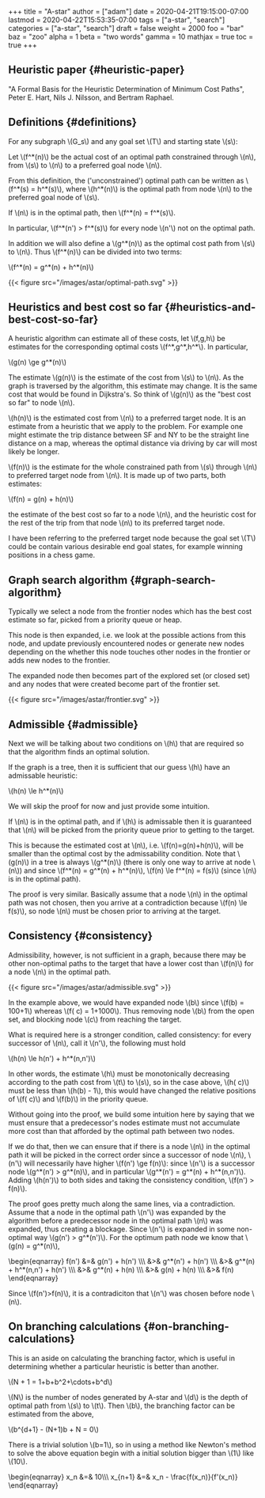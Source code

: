 +++
title = "A-star"
author = ["adam"]
date = 2020-04-21T19:15:00-07:00
lastmod = 2020-04-22T15:53:35-07:00
tags = ["a-star", "search"]
categories = ["a-star", "search"]
draft = false
weight = 2000
foo = "bar"
baz = "zoo"
alpha = 1
beta = "two words"
gamma = 10
mathjax = true
toc = true
+++

## Heuristic paper {#heuristic-paper}

"A Formal Basis for the Heuristic Determination of Minimum Cost Paths", Peter E.
Hart, Nils J. Nilsson, and Bertram Raphael.


## Definitions {#definitions}

For any subgraph \\(G\_s\\) and any goal set \\(T\\) and starting state \\(s\\):

Let \\(f^\*(n)\\) be the actual cost of an optimal path constrained through \\(n\\), from
\\(s\\) to \\(n\\) to a preferred goal node \\(n\\).

From this definition, the ('unconstrained') optimal path can be written as
\\(f^\*(s) = h^\*(s)\\), where \\(h^\*(n)\\) is the optimal path from node \\(n\\) to the
preferred goal node of \\(s\\).

If \\(n\\) is in the optimal path, then \\(f^\*(n) = f^\*(s)\\).

In particular, \\(f^\*(n') > f^\*(s)\\) for every node \\(n'\\) not on the optimal path.

In addition we will also define a \\(g^\*(n)\\) as the optimal cost path from \\(s\\) to
\\(n\\).  Thus \\(f^\*(n)\\) can be divided into two terms:

\\(f^\*(n) = g^\*(n) + h^\*(n)\\)

{{< figure src="/images/astar/optimal-path.svg" >}}


## Heuristics and best cost so far {#heuristics-and-best-cost-so-far}

A heuristic algorithm can estimate all of these costs, let \\(f,g,h\\) be estimates
for the corresponding optimal costs \\(f^\*,g^\*,h^\*\\). In particular,

\\(g(n) \ge g^\*(n)\\)

The estimate \\(g(n)\\) is the estimate of the cost from \\(s\\) to
\\(n\\).  As the graph is traversed by the algorithm, this estimate
may change.  It is the same cost that would be found in Dijkstra's.
So think of \\(g(n)\\) as the "best cost so far" to node \\(n\\).

\\(h(n)\\) is the estimated cost from \\(n\\) to a preferred target node. It is an
estimate from a heuristic that we apply to the problem. For example one might
estimate the trip distance between SF and NY to be the straight line distance on
a map, whereas the optimal distance via driving by car will most likely be
longer.

\\(f(n)\\) is the estimate for the whole constrained path from \\(s\\) through \\(n\\) to
preferred target node from \\(n\\).  It is made up of two parts, both estimates:

\\(f(n) = g(n) + h(n)\\)

the estimate of the best cost so far to a node \\(n\\), and the heuristic cost for
the rest of the trip from that node \\(n\\) to its preferred target node.

I have been referring to the preferred target node because the goal set \\(T\\)
could be contain various desirable end goal states, for example winning
positions in a chess game.


## Graph search algorithm {#graph-search-algorithm}

Typically we select a node from the frontier nodes which has the best cost
estimate so far, picked from a priority queue or heap.

This node is then expanded, i.e. we look at the possible actions from this node,
and update previously encountered nodes or generate new nodes depending on the
whether this node touches other nodes in the frontier or adds new nodes to the
frontier.

The expanded node then becomes part of the explored set (or closed set) and any
nodes that were created become part of the frontier set.

{{< figure src="/images/astar/frontier.svg" >}}


## Admissible {#admissible}

Next we will be talking about two conditions on \\(h\\) that are required so that
the algorithm finds an optimal solution.

If the graph is a tree, then it is sufficient that our guess \\(h\\) have an
admissable heuristic:

\\(h(n) \le h^\*(n)\\)

We will skip the proof for now and just provide some intuition.

If \\(n\\) is in the optimal path, and if \\(h\\) is admissable then it is guaranteed
that \\(n\\) will be picked from the priority queue prior to getting to the target.

This is because the estimated cost at \\(n\\), i.e. \\(f(n)=g(n)+h(n)\\), will be
smaller than the optimal cost by the admissability condition. Note that \\(g(n)\\)
in a tree is always \\(g^\*(n)\\) (there is only one way to arrive at node \\(n\\)) and
since \\(f^\*(n) = g^\*(n) + h^\*(n)\\), \\(f(n) \le f^\*(n) = f(s)\\) (since \\(n\\) is in
the optimal path).

The proof is very similar. Basically assume that a node \\(n\\) in the optimal path
was not chosen, then you arrive at a contradiction because \\(f(n) \le f(s)\\), so
node \\(n\\) must be chosen prior to arriving at the target.


## Consistency {#consistency}

Admissibility, however, is not sufficient in a graph, because there may be other
non-optimal paths to the target that have a lower cost than \\(f(n)\\) for a node
\\(n\\) in the optimal path.

{{< figure src="/images/astar/admissible.svg" >}}

In the example above, we would have expanded node \\(b\\) since \\(f(b) = 100+1\\)
whereas \\(f( c) = 1+1000\\).  Thus removing node \\(b\\) from the open set, and
blocking node \\(c\\) from reaching the target.

What is required here is a stronger condition, called consistency: for every
successor of \\(n\\), call it \\(n'\\), the following must hold

\\(h(n) \le h(n') + h^\*(n,n')\\)

In other words, the estimate \\(h\\) must be monotonically decreasing according to
the path cost from \\(t\\) to \\(s\\), so in the case above, \\(h( c)\\) must be less than
\\(h(b) - 1\\), this would have changed the relative positions of \\(f( c)\\) and \\(f(b)\\)
in the priority queue.

Without going into the proof, we build some intuition here by saying that we
must ensure that a predecessor's nodes estimate must not accumulate more cost
than that afforded by the optimal path between two nodes.

If we do that, then we can ensure that if there is a node \\(n\\) in the optimal
path it will be picked in the correct order since a successor of node \\(n\\), \\(n'\\)
will necessarily have higher \\(f(n') \ge f(n)\\): since \\(n'\\) is a successor node
\\(g^\*(n') > g^\*(n)\\), and in particular \\(g^\*(n') = g^\*(n) + h^\*(n,n')\\).  Adding
\\(h(n')\\) to both sides and taking the consistency condition, \\(f(n') > f(n)\\).

The proof goes pretty much along the same lines, via a contradiction.  Assume
that a node in the optimal path \\(n'\\) was expanded by the algorithm before a
predecessor node in the optimal path \\(n\\) was expanded, thus creating a blockage.
Since \\(n'\\) is expanded in some non-optimal way \\(g(n') > g^\*(n')\\).  For the
optimum path node we know that \\(g(n) = g^\*(n)\\),

\begin{eqnarray}
f(n') &=& g(n') + h(n') \\\\\\
      &>& g^\*(n') + h(n') \\\\\\
      &>& g^\*(n) + h^\*(n,n') + h(n') \\\\\\
      &>& g^\*(n) + h(n) \\\\\\
      &>& g(n) + h(n) \\\\\\
      &>& f(n)
\end{eqnarray}

Since \\(f(n')>f(n)\\), it is a contradiciton that \\(n'\\) was chosen before node \\(n\\).


## On branching calculations {#on-branching-calculations}

This is an aside on calculating the branching factor, which is useful in
determining whether a particular heuristic is better than another.

\\(N + 1 = 1+b+b^2+\cdots+b^d\\)

\\(N\\) is the number of nodes generated by A-star and \\(d\\) is the depth of optimal
path from \\(s\\) to \\(t\\). Then \\(b\\), the branching factor can be estimated from the
above,

\\(b^{d+1} - (N+1)b + N = 0\\)

There is a trivial solution \\(b=1\\), so in using a method like Newton's method
to solve the above equation begin with a initial solution bigger than \\(1\\) like
\\(10\\).

\begin{eqnarray}
x\_n &=& 10\\\\\\
x\_{n+1} &=& x\_n - \frac{f(x\_n)}{f'(x\_n)}
\end{eqnarray}
